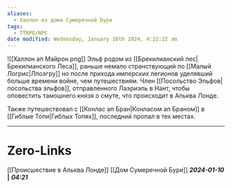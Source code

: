 ```yaml
---
aliases:
  - Халлон из дома Сумеречной Бури
tags:
  - TTRPG/NPC
date modified: Wednesday, January 10th 2024, 4:22:22 am
---
```

![[Халлон ап Майрон.png]]
Эльф родом из [[Брекилианский лес|Брекилианского Леса]], раньше немало странствующий по [[Малый Логрис|Ллоэгру]] но после прихода имперских легионов уделявший больше времени войне, чем путешествиям.  Член [[Посольство Эльфов|посольства эльфов]], отправленного Лаэриэль в Нант, чтобы оповестить тамошнего князя о смуте, что происходит в Альква Лонде.

Также путешествовал с [[Конлас ап Бран|Конласом ап Браном]] в [[Гиблые Топи|Гиблых Топях]], последний пропал в тех местах.

___
# Zero-Links
[[Происшествие в Альква Лонде]]
[[Дом Сумеречной Бури]]
***2024-01-10*** **|** ***04:21***